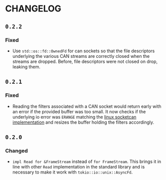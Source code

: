 # CHANGELOG

## `0.2.2`

### Fixed

+ Use `std::os::fd::OwnedFd` for can sockets so that the file descriptors underlying the various CAN streams
  are correctly closed when the streams are dropped. Before, file descriptors were not closed on drop, leaking
  them.

## `0.2.1`

### Fixed

+ Reading the filters associated with a CAN socket would return early with an error if the
  provided buffer was too small. It now checks if the underlying io error was `ERANGE`
  matching the [linux socketcan implementation] and resizes the buffer holding the filters
  accordingly.

[linux socketcan implementation]: https://git.kernel.org/pub/scm/linux/kernel/git/torvalds/linux.git/tree/net/can/raw.c?h=v6.2#n732

## `0.2.0`

### Changed

+ `impl Read for &FrameStream` instead of `for FrameStream`. This brings it in line with
  other `Read` implementation in the standard library and is necessary to make it work with
  `tokio::io::unix::AsyncFd`.